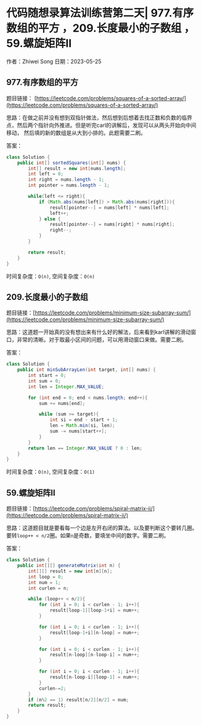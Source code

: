 # 代码随想录算法训练营第二天| 977.有序数组的平方 ，209.长度最小的子数组 ，59.螺旋矩阵II
作者：Zhiwei Song 
日期：2023-05-25

## 977.有序数组的平方
题目链接： [https://leetcode.com/problems/squares-of-a-sorted-array/](https://leetcode.com/problems/squares-of-a-sorted-array/)

思路：在做之前并没有想到双指针做法，然后想到后想着去找正数和负数的临界点，然后两个指针向外推进。但是听完carl的讲解后，发现可以从两头开始向中间移动，
然后填的新的数组是从大到小排的。此题需要二刷。

答案：

```java
class Solution {
    public int[] sortedSquares(int[] nums) {
        int[] result = new int[nums.length];
        int left = 0;
        int right = nums.length - 1;
        int pointer = nums.length - 1;

        while(left <= right){
            if (Math.abs(nums[left]) > Math.abs(nums[right])){
                result[pointer--] = nums[left] * nums[left];
                left++;
            } else {
                result[pointer--] = nums[right] * nums[right];
                right--;
            }
        }

        return result;
    }
}
```

时间复杂度：``O(n)``, 空间复杂度：``O(n)``

## 209.长度最小的子数组
题目链接：[https://leetcode.com/problems/minimum-size-subarray-sum/](https://leetcode.com/problems/minimum-size-subarray-sum/)

思路：这道题一开始真的没有想出来有什么好的解法，后来看到karl讲解的滑动窗口，非常的清晰。对于取最小区间的问题，可以用滑动窗口来做。需要二刷。

答案：

```java
class Solution {
    public int minSubArrayLen(int target, int[] nums) {
        int start = 0;
        int sum = 0; 
        int len = Integer.MAX_VALUE;

        for (int end = 0; end < nums.length; end++){
            sum += nums[end];

            while (sum >= target){
                int si = end - start + 1;
                len = Math.min(si, len);
                sum -= nums[start++];
            }
        }
        return len == Integer.MAX_VALUE ? 0 : len;
    }
}
```

时间复杂度：``O(n)``, 空间复杂度：``O(1)``

## 59.螺旋矩阵II
题目链接：[https://leetcode.com/problems/spiral-matrix-ii/](https://leetcode.com/problems/spiral-matrix-ii/)

思路：这道题目就是要看每一个边是左开右闭的算法。以及要判断这个要转几圈。要转``loop++ < n/2``圈。如果``n``是奇数，要填坐中间的数字。需要二刷。

答案：

```java
class Solution {
    public int[][] generateMatrix(int n) {
        int[][] result = new int[n][n];
        int loop = 0;
        int num = 1;
        int curlen = n;

        while (loop++ < n/2){
            for (int i = 0; i < curlen - 1; i++){
                result[loop-1][loop-1+i] = num++;
            }

            for (int i = 0; i < curlen - 1; i++){
                result[loop-1+i][n-loop] = num++;
            }

            for (int i = 0; i < curlen - 1; i++){
                result[n-loop][n-loop-i] = num++;
            }

            for (int i = 0; i < curlen - 1; i++){
                result[n-loop-i][loop-1] = num++;
            }
            curlen-=2;
        }
        if (n%2 == 1) result[n/2][n/2] = num;
        return result;
    }
}
```

